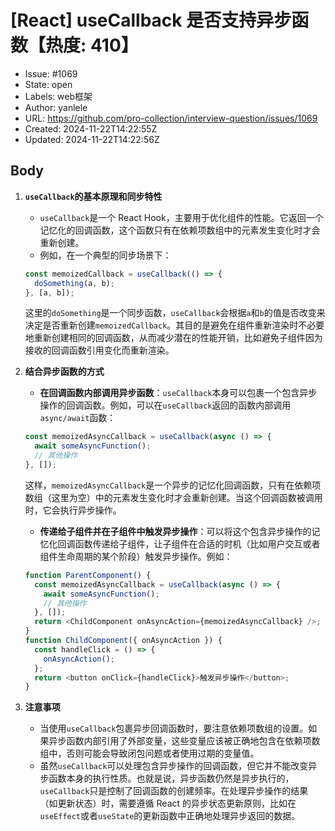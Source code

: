 # [React] useCallback 是否支持异步函数【热度: 410】

- Issue: #1069
- State: open
- Labels: web框架
- Author: yanlele
- URL: https://github.com/pro-collection/interview-question/issues/1069
- Created: 2024-11-22T14:22:55Z
- Updated: 2024-11-22T14:22:56Z

## Body

1. **`useCallback`的基本原理和同步特性**

   - `useCallback`是一个 React Hook，主要用于优化组件的性能。它返回一个记忆化的回调函数，这个函数只有在依赖项数组中的元素发生变化时才会重新创建。
   - 例如，在一个典型的同步场景下：

   ```javascript
   const memoizedCallback = useCallback(() => {
     doSomething(a, b);
   }, [a, b]);
   ```

   这里的`doSomething`是一个同步函数，`useCallback`会根据`a`和`b`的值是否改变来决定是否重新创建`memoizedCallback`。其目的是避免在组件重新渲染时不必要地重新创建相同的回调函数，从而减少潜在的性能开销，比如避免子组件因为接收的回调函数引用变化而重新渲染。

2. **结合异步函数的方式**

   - **在回调函数内部调用异步函数**：`useCallback`本身可以包裹一个包含异步操作的回调函数。例如，可以在`useCallback`返回的函数内部调用`async/await`函数：

   ```javascript
   const memoizedAsyncCallback = useCallback(async () => {
     await someAsyncFunction();
     // 其他操作
   }, []);
   ```

   这样，`memoizedAsyncCallback`是一个异步的记忆化回调函数，只有在依赖项数组（这里为空）中的元素发生变化时才会重新创建。当这个回调函数被调用时，它会执行异步操作。

   - **传递给子组件并在子组件中触发异步操作**：可以将这个包含异步操作的记忆化回调函数传递给子组件，让子组件在合适的时机（比如用户交互或者组件生命周期的某个阶段）触发异步操作。例如：

   ```javascript
   function ParentComponent() {
     const memoizedAsyncCallback = useCallback(async () => {
       await someAsyncFunction();
       // 其他操作
     }, []);
     return <ChildComponent onAsyncAction={memoizedAsyncCallback} />;
   }
   function ChildComponent({ onAsyncAction }) {
     const handleClick = () => {
       onAsyncAction();
     };
     return <button onClick={handleClick}>触发异步操作</button>;
   }
   ```

3. **注意事项**
   - 当使用`useCallback`包裹异步回调函数时，要注意依赖项数组的设置。如果异步函数内部引用了外部变量，这些变量应该被正确地包含在依赖项数组中，否则可能会导致闭包问题或者使用过期的变量值。
   - 虽然`useCallback`可以处理包含异步操作的回调函数，但它并不能改变异步函数本身的执行性质。也就是说，异步函数仍然是异步执行的，`useCallback`只是控制了回调函数的创建频率。在处理异步操作的结果（如更新状态）时，需要遵循 React 的异步状态更新原则，比如在`useEffect`或者`useState`的更新函数中正确地处理异步返回的数据。

